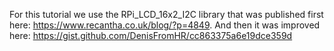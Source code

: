 For this tutorial we use the RPi_LCD_16x2_I2C library that was published first here: https://www.recantha.co.uk/blog/?p=4849.
And then it was improved here: https://gist.github.com/DenisFromHR/cc863375a6e19dce359d